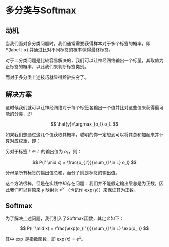 # 多分类与Softmax

## 动机

当我们面对多分类问题时，我们通常需要获得样本对于多个标签的概率，即 $P(\text{label} \mid \mathbf{x})$ 并通过比对不同标签的概率获得最终标签。

对于二分类问题是比较容易解决的，我们可以让神经网络输出一个标量，其取值为正标签的概率，以此我们来判断标签类别。

而对于多分类上述技巧就显得黔驴技穷了。

## 解决方案

这时候我们就可以让神经网络对于每个标签各输出一个值并比对这些值来获得最可能的分类，即

$$
\hat{y}=\argmax_{o_l} o_L
$$

如果我们想通过这几个值获取其概率，聪明的你一定想到可以将其总和加起来并计算对应权重，即：

另对于标签 $l' \in L$ 的输出值为 $o_{l'}$，则：

$$
P(l' \mid x) = \frac{o_{l'}}{\sum_{l \in L} o_l}
$$

分母是所有标签的输出值总和，而分子则是标签的输出值。

这个方法很棒，但是在实践中却存在问题：我们并不能假定输出层总是为正数，因此我们可以将原来 $y$ 映射为 $e^y$ （也记作 $\exp(y)$）来保证其为正数。

## Softmax

为了解决上述问题，我们引入了Softmax函数，其定义如下：

$$
P(l' \mid x) = \frac{\exp(o_{l'})}{\sum_{l \in L} \exp(o_l)}
$$

其中 $\exp$ 是指数函数，即 $\exp(x) = e^x$。
